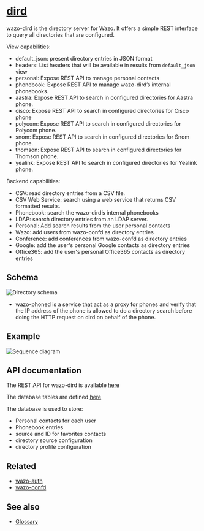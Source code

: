 # [dird](https://github.com/wazo-platform/wazo-dird)

wazo-dird is the directory server for Wazo. It offers a simple REST interface to query all directories that are configured.

View capabilities:

* default_json: present directory entries in JSON format
* headers: List headers that will be available in results from `default_json` view
* personal: Expose REST API to manage personal contacts
* phonebook: Expose REST API to manage wazo-dird’s internal phonebooks.
* aastra: Expose REST API to search in configured directories for Aastra phone.
* cisco: Expose REST API to search in configured directories for Cisco phone
* polycom: Expose REST API to search in configured directories for Polycom phone.
* snom: Expose REST API to search in configured directories for Snom phone.
* thomson: Expose REST API to search in configured directories for Thomson phone.
* yealink: Expose REST API to search in configured directories for Yealink phone.

Backend capabilities:

* CSV: read directory entries from a CSV file.
* CSV Web Service: search using a web service that returns CSV formatted results.
* Phonebook: search the wazo-dird’s internal phonebooks
* LDAP: search directory entries from an LDAP server.
* Personal: Add search results from the user personal contacts
* Wazo: add users from wazo-confd as directory entries
* Conference: add conferences from wazo-confd as directory entries
* Google: add the user's personal Google contacts as directory entries
* Office365: add the user's personal Office365 contacts as directory entries

## Schema

![Directory schema](diagram.svg)

* wazo-phoned is a service that act as a proxy for phones and verify that the IP address of the phone is allowed to do a directory search before doing the HTTP request on dird on behalf of the phone.

## Example

![Sequence diagram](sequence-diagram.svg)

## API documentation

The REST API for wazo-dird is available [here](../api/contact.html)

The database tables are defined [here](https://github.com/wazo-platform/wazo-dird/blob/master/wazo_dird/database/models.py)

The database is used to store:

* Personal contacts for each user
* Phonebook entries
* source and ID for favorites contacts
* directory source configuration
* directory profile configuration

## Related

* [wazo-auth](authentication.html)
* [wazo-confd](configuration.html)

## See also

* [Glossary](contact-glossary.html)
